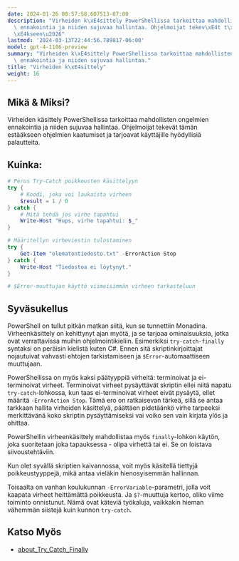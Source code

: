 ```yaml
---
date: 2024-01-26 00:57:58.607513-07:00
description: "Virheiden k\xE4sittely PowerShellissa tarkoittaa mahdollisten ongelmien\
  \ ennakointia ja niiden sujuvaa hallintaa. Ohjelmoijat tekev\xE4t t\xE4m\xE4n est\xE4\
  \xE4kseen\u2026"
lastmod: '2024-03-13T22:44:56.789817-06:00'
model: gpt-4-1106-preview
summary: "Virheiden k\xE4sittely PowerShellissa tarkoittaa mahdollisten ongelmien\
  \ ennakointia ja niiden sujuvaa hallintaa."
title: "Virheiden k\xE4sittely"
weight: 16
---
```


## Mikä & Miksi?
Virheiden käsittely PowerShellissa tarkoittaa mahdollisten ongelmien ennakointia ja niiden sujuvaa hallintaa. Ohjelmoijat tekevät tämän estääkseen ohjelmien kaatumiset ja tarjoavat käyttäjille hyödyllisiä palautteita.

## Kuinka:
```PowerShell
# Perus Try-Catch poikkeusten käsittelyyn
try {
    # Koodi, joka voi laukaista virheen
    $result = 1 / 0
} catch {
    # Mitä tehdä jos virhe tapahtui
    Write-Host "Hups, virhe tapahtui: $_"
}

# Määritellyn virheviestin tulostaminen
try {
    Get-Item "olematontiedosto.txt" -ErrorAction Stop
} catch {
    Write-Host "Tiedostoa ei löytynyt."
}

# $Error-muuttujan käyttö viimeisimmän virheen tarkasteluun
```
## Syväsukellus
PowerShell on tullut pitkän matkan siitä, kun se tunnettiin Monadina. Virheenkäsittely on kehittynyt ajan myötä, ja se tarjoaa ominaisuuksia, jotka ovat verrattavissa muihin ohjelmointikieliin. Esimerkiksi `try-catch-finally` syntaksi on peräisin kielistä kuten C#. Ennen sitä skriptinkirjoittajat nojautuivat vahvasti ehtojen tarkistamiseen ja `$Error`-automaattiseen muuttujaan.

PowerShellissa on myös kaksi päätyyppiä virheitä: terminoivat ja ei-terminoivat virheet. Terminoivat virheet pysäyttävät skriptin ellei niitä napatu `try-catch`-lohkossa, kun taas ei-terminoivat virheet eivät pysäytä, ellet määritä `-ErrorAction Stop`. Tämä ero on ratkaisevan tärkeä, sillä se antaa tarkkaan hallita virheiden käsittelyä, päättäen pidetäänkö virhe tarpeeksi merkittävänä koko skriptin pysäyttämiseksi vai voiko sen vain kirjata ylös ja ohittaa.

PowerShellin virheenkäsittely mahdollistaa myös `finally`-lohkon käytön, joka suoritetaan joka tapauksessa - olipa virhettä tai ei. Se on loistava siivoustehtäviin.

Kun olet syvällä skriptien kaivannossa, voit myös käsitellä tiettyjä poikkeustyyppejä, mikä antaa vieläkin hienosyisemmän hallinnan.

Toisaalta on vanhan koulukunnan `-ErrorVariable`-parametri, jolla voit kaapata virheet heittämättä poikkeusta. Ja `$?`-muuttuja kertoo, oliko viime toiminto onnistunut. Nämä ovat käteviä työkaluja, vaikkakin hieman vähemmän siistejä kuin kunnon `try-catch`.

## Katso Myös
- [about_Try_Catch_Finally](https://docs.microsoft.com/fi-fi/powershell/module/microsoft.powershell.core/about/about_try_catch_finally?view=powershell-7.2)
